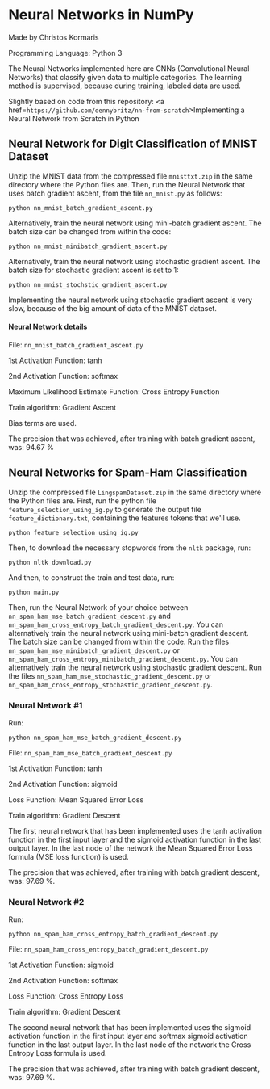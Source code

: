 # Neural Networks in NumPy

Made by Christos Kormaris

Programming Language: Python 3

The Neural Networks implemented here are CNNs (Convolutional Neural Networks) that classify given data to multiple categories. The learning method is supervised, because during training, labeled data are used.


Slightly based on code from this repository: <a href=`https://github.com/dennybritz/nn-from-scratch`>Implementing a Neural Network from Scratch in Python</a>

## Neural Network for Digit Classification of MNIST Dataset

Unzip the MNIST data from the compressed file `mnisttxt.zip` in the same directory where the Python files are.
Then, run the Neural Network that uses batch gradient ascent, from the file `nn_mnist.py` as follows:
```shell
python nn_mnist_batch_gradient_ascent.py
```
Alternatively, train the neural network using mini-batch gradient ascent. The batch size can be changed from within the code:
```shell
python nn_mnist_minibatch_gradient_ascent.py
```
Alternatively, train the neural network using stochastic gradient ascent. The batch size for stochastic gradient ascent is set to 1:
```shell
python nn_mnist_stochstic_gradient_ascent.py
```
Implementing the neural network using stochastic gradient ascent is very slow, because of the big amount of data of the MNIST dataset.

#### Neural Network details
File: `nn_mnist_batch_gradient_ascent.py`

1st Activation Function: tanh

2nd Activation Function: softmax

Maximum Likelihood Estimate Function: Cross Entropy Function

Train algorithm: Gradient Ascent

Bias terms are used.

The precision that was achieved, after training with batch gradient ascent, was: 94.67 %

## Neural Networks for Spam-Ham Classification

Unzip the compressed file `LingspamDataset.zip` in the same directory where the Python files are.
First, run the python file `feature_selection_using_ig.py` to generate the output file
`feature_dictionary.txt`, containing the features tokens that we'll use.
```shell
python feature_selection_using_ig.py
```
Then, to download the necessary stopwords from the `nltk` package, run:
```shell
python nltk_download.py
```
And then, to construct the train and test data, run:
```shell
python main.py
```
Then, run the Neural Network of your choice between `nn_spam_ham_mse_batch_gradient_descent.py` and `nn_spam_ham_cross_entropy_batch_gradient_descent.py`.
You can alternatively train the neural network using mini-batch gradient descent. The batch size can be changed from within the code. Run the files `nn_spam_ham_mse_minibatch_gradient_descent.py` or `nn_spam_ham_cross_entropy_minibatch_gradient_descent.py`.
You can alternatively train the neural network using stochastic gradient descent. Run the files `nn_spam_ham_mse_stochastic_gradient_descent.py` or `nn_spam_ham_cross_entropy_stochastic_gradient_descent.py`.

### Neural Network #1
Run:
```shell
python nn_spam_ham_mse_batch_gradient_descent.py
```
File: `nn_spam_ham_mse_batch_gradient_descent.py`

1st Activation Function: tanh

2nd Activation Function: sigmoid

Loss Function: Mean Squared Error Loss

Train algorithm: Gradient Descent


The first neural network that has been implemented uses
the tanh activation function in the first input layer
and the sigmoid activation function in the last output layer.
In the last node of the network the Mean Squared Error Loss formula (MSE loss function) is used.

The precision that was achieved, after training with batch gradient descent, was: 97.69 %.

### Neural Network #2
Run:
```shell
python nn_spam_ham_cross_entropy_batch_gradient_descent.py
```
File: `nn_spam_ham_cross_entropy_batch_gradient_descent.py`

1st Activation Function: sigmoid

2nd Activation Function: softmax

Loss Function: Cross Entropy Loss

Train algorithm: Gradient Descent


The second neural network that has been implemented uses
the sigmoid activation function in the first input layer
and softmax sigmoid activation function in the last output layer.
In the last node of the network the Cross Entropy Loss formula is used.

The precision that was achieved, after training with batch gradient descent, was: 97.69 %.
